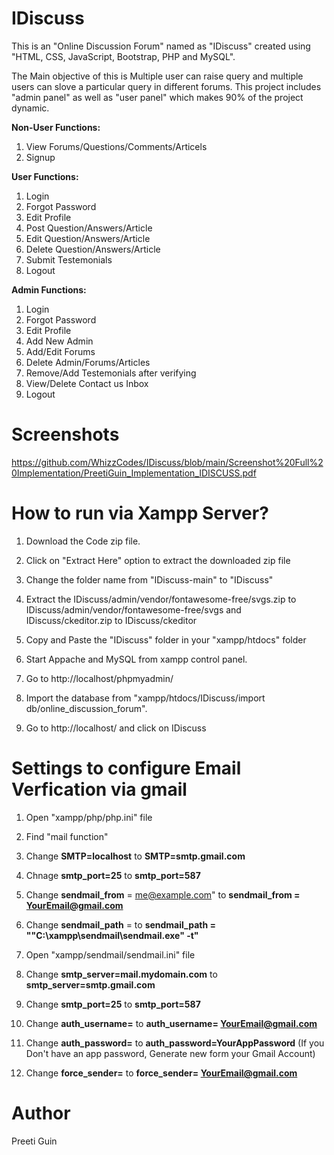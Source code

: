 # IDiscuss
This is an "Online Discussion Forum" named as "IDiscuss" created using "HTML, CSS, JavaScript, Bootstrap, PHP and MySQL".

The Main objective of this is Multiple user can raise query and multiple users can slove a particular query in different forums. This project includes "admin panel" as well as "user panel" which makes 90% of the project dynamic.

**Non-User Functions:**

1) View Forums/Questions/Comments/Articels 
2) Signup

**User Functions:**

1) Login
2) Forgot Password
3) Edit Profile
4) Post Question/Answers/Article
5) Edit Question/Answers/Article
6) Delete Question/Answers/Article
7) Submit Testemonials
8) Logout

**Admin Functions:**

1) Login
2) Forgot Password
3) Edit Profile
4) Add New Admin
5) Add/Edit Forums
6) Delete Admin/Forums/Articles
7) Remove/Add Testemonials after verifying
8) View/Delete Contact us Inbox
9) Logout

# Screenshots

https://github.com/WhizzCodes/IDiscuss/blob/main/Screenshot%20Full%20Implementation/PreetiGuin_Implementation_IDISCUSS.pdf

# How to run via Xampp Server? 
1)  Download the Code zip file.

2)  Click on "Extract Here" option to extract the downloaded zip file

3)  Change the folder name from "IDiscuss-main" to "IDiscuss"

4)  Extract the IDiscuss/admin/vendor/fontawesome-free/svgs.zip to IDiscuss/admin/vendor/fontawesome-free/svgs and IDiscuss/ckeditor.zip to IDiscuss/ckeditor

5)  Copy and Paste the "IDiscuss" folder in your "xampp/htdocs" folder

6)  Start Appache and MySQL from xampp control panel.
 
7)  Go to http://localhost/phpmyadmin/

8)  Import the database from "xampp/htdocs/IDiscuss/import db/online_discussion_forum".

9)  Go to http://localhost/ and click on IDiscuss

# Settings to configure Email Verfication via gmail

1) Open "xampp/php/php.ini" file
2) Find "mail function"
3) Change **SMTP=localhost** to **SMTP=smtp.gmail.com**
4) Chnage **smtp_port=25** to **smtp_port=587**
5) Change **sendmail_from** = me@example.com" to **sendmail_from = YourEmail@gmail.com**
6) Change **sendmail_path** = to **sendmail_path = "\"C:\xampp\sendmail\sendmail.exe\" -t"**

7) Open "xampp/sendmail/sendmail.ini" file
8) Change **smtp_server=mail.mydomain.com** to **smtp_server=smtp.gmail.com**
9) Change **smtp_port=25** to **smtp_port=587**
10) Change **auth_username=** to **auth_username= YourEmail@gmail.com**
11) Change **auth_password=** to **auth_password=YourAppPassword** (If you Don't have an app password, Generate new form your Gmail Account)
12) Change **force_sender=** to **force_sender= YourEmail@gmail.com**

# Author
 Preeti Guin



